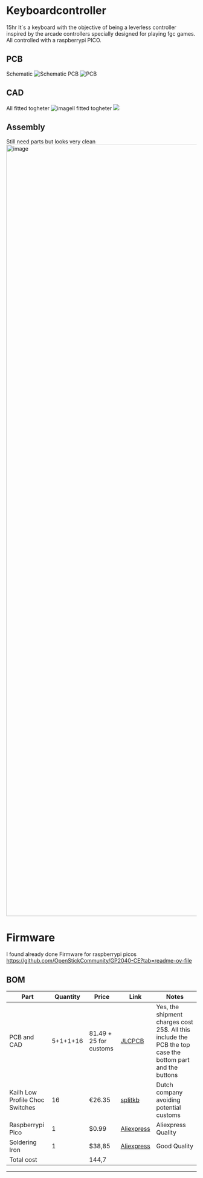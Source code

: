 # Keyboardcontroller 
15hr
It´s a keyboard with the objective of being a leverless controller inspired by the arcade controllers specially designed for playing fgc games. All controlled with a raspberrypi PICO.

## PCB
Schematic
![Schematic](https://github.com/user-attachments/assets/32580248-adb3-4259-b6c0-497a3afe9371)
PCB
![PCB](https://github.com/user-attachments/assets/4ed47144-79f3-4b0f-b062-ef88c275d70e)

## CAD
All fitted togheter
![imagell fitted togheter](https://github.com/user-attachments/assets/2b8572f6-10e0-4168-a830-83d8aad50959)
<img src="https://github.com/user-attachments/assets/02ad2bb6-aa20-4ea1-8657-6b47cc95e837" />

## Assembly
Still need parts but looks very clean
<img width="1536" height="2040" alt="image" src="https://github.com/user-attachments/assets/dca2938f-f8c5-4bdd-821b-10003554fc31" />



# Firmware
I found already done Firmware for raspberrypi picos https://github.com/OpenStickCommunity/GP2040-CE?tab=readme-ov-file

## BOM
| Part                                 | Quantity | Price  | Link                                                                                                                                                                                                                                                                                                                                                                                                                                                                                          | Notes                                                      |
| ------------------------------------ | -------- | ------ | --------------------------------------------------------------------------------------------------------------------------------------------------------------------------------------------------------------------------------------------------------------------------------------------------------------------------------------------------------------------------------------------------------------------------------------------------------------------------------------------- | ---------------------------------------------------------- |
| PCB and CAD                          | 5+1+1+16        | $81.49 + 25$ for customs | [JLCPCB](https://jlcpcb.com/)                                                                                                                                                                                | Yes, the shipment charges cost 25$. All this include the PCB the top case the bottom part and the buttons                                                                                                                                                                                                                                                                              |                             |
| Kailh Low Profile Choc Switches    | 16        | €26.35 | [splitkb](https://splitkb.com/products/kailh-low-profile-choc-switches)                                                                                                                                                                                                                                                                                                                                                                                                                                       | Dutch company avoiding potential customs                        |
| Raspberrypi Pico                 | 1       | $0.99  | [Aliexpress](https://es.aliexpress.com/item/1005003371056277.html?spm=a2g0o.productlist.main.1.64b0TBujTBujqQ&algo_pvid=f291c49f-37b8-4414-9bc8-1c92e40f57c4&pdp_ext_f=%7B%22order%22%3A%222296%22%2C%22eval%22%3A%221%22%7D&utparam-url=scene%3Asearch%7Cquery_from%3A)                                                                                                                                                          | Aliexpress Quality |    
Soldering Iron | 1 | $38,85 |[Aliexpress](https://es.aliexpress.com/item/1005005865036527.html) | Good Quality  
| Total cost | | 144,7 |                                                                                                                                                                                                                                                 

---
